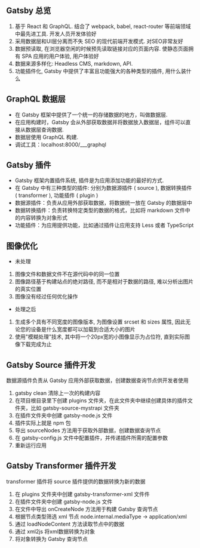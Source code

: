 ## Gatsby 总览
1. 基于 React 和 GraphQL. 结合了 webpack, babel, react-router 等前端领域中最先进工具. 开发人员开发体验好
2. 采用数据层和UI层分离而不失 SEO 的现代前端开发模式. 对SEO非常友好
3. 数据预读取, 在浏览器空闲的时候预先读取链接对应的页面内容. 使静态页面拥有 SPA 应用的用户体验, 用户体验好
4. 数据来源多样化: Headless CMS, markdown, API.
5. 功能插件化, Gatsby 中提供了丰富且功能强大的各种类型的插件, 用什么装什么

## GraphQL 数据层
- 在 Gatsby 框架中提供了一个统一的存储数据的地方，叫做数据层.
- 在应用构建时，Gatsby 会从外部获取数据并将数据放入数据层，组件可以直接从数据层查询数据.
- 数据层使用 GraphQL 构建.
- 调试工具：localhost:8000/___graphql

## Gatsby 插件
- Gatsby 框架内置插件系统, 插件是为应用添加功能的最好的方式.
- 在 Gatsby 中有三种类型的插件: 分别为数据源插件 ( source ), 数据转换插件 ( transformer ), 功能插件 ( plugin )
- 数据源插件：负责从应用外部获取数据，将数据统一放在 Gatsby 的数据层中
- 数据转换插件：负责转换特定类型的数据的格式，比如将 markdown 文件中的内容转换为对象形式
- 功能插件：为应用提供功能，比如通过插件让应用支持 Less 或者 TypeScript

## 图像优化
- 未处理
1. 图像文件和数据文件不在源代码中的同一位置
2. 图像路径基于构建站点的绝对路径, 而不是相对于数据的路径, 难以分析出图片的真实位置
3. 图像没有经过任何优化操作
   
- 处理之后
1. 生成多个具有不同宽度的图像版本, 为图像设置 srcset 和 sizes 属性, 因此无论您的设备是什么宽度都可以加载到合适大小的图片
2. 使用"模糊处理"技术, 其中将一个20px宽的小图像显示为占位符, 直到实际图像下载完成为止

## Gatsby Source 插件开发
数据源插件负责从 Gatsby 应用外部获取数据，创建数据查询节点供开发者使用
1. gatsby clean 清除上一次的构建内容
2. 在项目根目录里下创建 plugins 文件夹，在此文件夹中继续创建具体的插件文件夹，比如 gatsby-source-mystrapi 文件夹
3. 在插件文件夹中创建 gatsby-node.js 文件
4. 插件实际上就是 npm 包
5. 导出 sourceNodes 方法用于获取外部数据，创建数据查询节点
6. 在 gatsby-config.js 文件中配置插件，并传递插件所需的配置参数
6. 重新运行应用

## Gatsby Transformer 插件开发
transformer 插件将 source 插件提供的数据转换为新的数据
1. 在 plugins 文件夹中创建 gatsby-transformer-xml 文件件
2. 在插件文件夹中创建 gatsby-node.js 文件
3. 在文件中导出 onCreateNode 方法用于构建 Gatsby 查询节点
4. 根据节点类型筛选 xml 节点 node.internal.mediaType -> application/xml
5. 通过 loadNodeContent 方法读取节点中的数据
6. 通过 xml2js 将xml数据转换为对象
7. 将对象转换为 Gatsby 查询节点